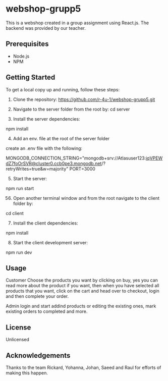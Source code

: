 # webshop-grupp5

This is a webshop created in a group assignment using React.js. The backend was provided by our teacher.

## Prerequisites

- Node.js
- NPM

## Getting Started

To get a local copy up and running, follow these steps:

1. Clone the repository:
   https://github.com/r-4u-1/webshop-grupp5.git

2. Navigate to the server folder from the root by:
   cd server

3. Install the server dependencies:

npm install

4. Add an env. file at the root of the server folder

create an .env file with the following:

MONGODB_CONNECTION_STRING="mongodb+srv://Atlasuser123:iqVPEWdZ7foOrSVR@cluster0.ccb0pe3.mongodb.net/?retryWrites=true&w=majority"
PORT=3000

5. Start the server:

npm run start

56. Open another terminal window and from the root navigate to the client folder by:

cd client

7. Install the client dependencies:

npm install

8. Start the client development server:

npm run dev

## Usage

Customer
Choose the products you want by clicking on buy, yes you can read more about the product if you want, then when you have selected all products that you want, click on the cart and head over to checkout, login and then complete your order.

Admin
login and start addind products or editing the existing ones, mark existing orders to completed and more.

## License

Unlicensed

## Acknowledgements

Thanks to the team Rickard, Yohanna, Johan, Saeed and Raul for efforts of making this happen.
